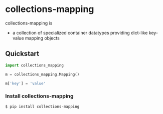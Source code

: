 # collections-mapping

collections-mapping is

* a collection of specialized container datatypes providing dict-like key-value mapping objects



## Quickstart

```python
import collections_mapping

m = collections_mapping.Mapping()

m['key'] = 'value'
```



### Install collections-mapping

```python
$ pip install collections-mapping
```
